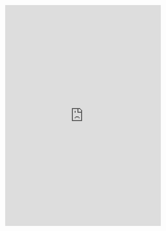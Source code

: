 <iframe src="https://docs.google.com/forms/d/e/1FAIpQLScp2sPDhNTJ30gPMbBJfK-XIk7hkJ7YsmNMPuOlDjoOU4U20Q/viewform?embedded=true" width="100%" height="716" frameborder="0" marginheight="0" marginwidth="0">Loading...</iframe>

